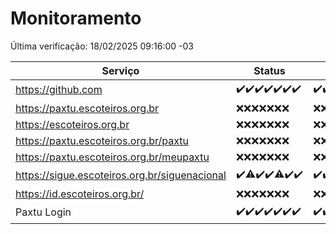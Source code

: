 # Monitoramento

Última verificação: 18/02/2025 09:16:00 -03

|Serviço|Status|Últimas 24h|
|---|---|---|
|https://github.com|<span title="2025-02-11: OK=23">✔️</span><span title="2025-02-12: OK=23">✔️</span><span title="2025-02-13: OK=23">✔️</span><span title="2025-02-14: OK=23">✔️</span><span title="2025-02-15: OK=23">✔️</span><span title="2025-02-16: OK=23">✔️</span><span title="2025-02-17: OK=11">✔️</span>|<span title="17/02/2025 09:16:00 -03 : 200">✔️</span><span title="17/02/2025 10:17:00 -03 : 200">✔️</span><span title="17/02/2025 11:08:00 -03 : 200">✔️</span><span title="17/02/2025 12:08:00 -03 : 200">✔️</span><span title="17/02/2025 13:09:00 -03 : 0">❌</span><span title="17/02/2025 14:07:00 -03 : 200">✔️</span><span title="17/02/2025 15:11:00 -03 : 200">✔️</span><span title="17/02/2025 16:06:00 -03 : 200">✔️</span><span title="17/02/2025 17:09:00 -03 : 200">✔️</span><span title="17/02/2025 18:07:00 -03 : 200">✔️</span><span title="17/02/2025 19:07:00 -03 : 200">✔️</span><span title="17/02/2025 20:07:00 -03 : 200">✔️</span><span title="17/02/2025 21:40:00 -03 : 200">✔️</span><span title="17/02/2025 23:08:00 -03 : 200">✔️</span><span title="18/02/2025 00:12:00 -03 : 200">✔️</span><span title="18/02/2025 01:10:00 -03 : 200">✔️</span><span title="18/02/2025 02:08:00 -03 : 200">✔️</span><span title="18/02/2025 03:12:00 -03 : 200">✔️</span><span title="18/02/2025 04:08:00 -03 : 200">✔️</span><span title="18/02/2025 05:11:00 -03 : 200">✔️</span><span title="18/02/2025 06:09:00 -03 : 200">✔️</span><span title="18/02/2025 07:09:00 -03 : 200">✔️</span><span title="18/02/2025 08:07:00 -03 : 200">✔️</span><span title="18/02/2025 09:16:00 -03 : 200">✔️</span>|
|https://paxtu.escoteiros.org.br|<span title="2025-02-11: Falhas=23">❌</span><span title="2025-02-12: Falhas=23">❌</span><span title="2025-02-13: Falhas=23">❌</span><span title="2025-02-14: Falhas=23">❌</span><span title="2025-02-15: Falhas=23">❌</span><span title="2025-02-16: Falhas=23">❌</span><span title="2025-02-17: Falhas=11">❌</span>|<span title="17/02/2025 09:16:00 -03 : 403">❌</span><span title="17/02/2025 10:17:00 -03 : 403">❌</span><span title="17/02/2025 11:08:00 -03 : 403">❌</span><span title="17/02/2025 12:08:00 -03 : 403">❌</span><span title="17/02/2025 13:09:00 -03 : 403">❌</span><span title="17/02/2025 14:07:00 -03 : 403">❌</span><span title="17/02/2025 15:11:00 -03 : 403">❌</span><span title="17/02/2025 16:06:00 -03 : 403">❌</span><span title="17/02/2025 17:09:00 -03 : 403">❌</span><span title="17/02/2025 18:07:00 -03 : 403">❌</span><span title="17/02/2025 19:07:00 -03 : 403">❌</span><span title="17/02/2025 20:07:00 -03 : 403">❌</span><span title="17/02/2025 21:40:00 -03 : 403">❌</span><span title="17/02/2025 23:08:00 -03 : 403">❌</span><span title="18/02/2025 00:12:00 -03 : 403">❌</span><span title="18/02/2025 01:10:00 -03 : 403">❌</span><span title="18/02/2025 02:08:00 -03 : 403">❌</span><span title="18/02/2025 03:12:00 -03 : 403">❌</span><span title="18/02/2025 04:08:00 -03 : 403">❌</span><span title="18/02/2025 05:11:00 -03 : 403">❌</span><span title="18/02/2025 06:09:00 -03 : 403">❌</span><span title="18/02/2025 07:09:00 -03 : 403">❌</span><span title="18/02/2025 08:07:00 -03 : 403">❌</span><span title="18/02/2025 09:16:00 -03 : 403">❌</span>|
|https://escoteiros.org.br|<span title="2025-02-11: Falhas=23">❌</span><span title="2025-02-12: Falhas=23">❌</span><span title="2025-02-13: Falhas=23">❌</span><span title="2025-02-14: Falhas=23">❌</span><span title="2025-02-15: Falhas=23">❌</span><span title="2025-02-16: Falhas=23">❌</span><span title="2025-02-17: Falhas=11">❌</span>|<span title="17/02/2025 09:16:00 -03 : 403">❌</span><span title="17/02/2025 10:17:00 -03 : 403">❌</span><span title="17/02/2025 11:08:00 -03 : 403">❌</span><span title="17/02/2025 12:08:00 -03 : 403">❌</span><span title="17/02/2025 13:09:00 -03 : 403">❌</span><span title="17/02/2025 14:07:00 -03 : 403">❌</span><span title="17/02/2025 15:11:00 -03 : 403">❌</span><span title="17/02/2025 16:06:00 -03 : 403">❌</span><span title="17/02/2025 17:09:00 -03 : 403">❌</span><span title="17/02/2025 18:07:00 -03 : 403">❌</span><span title="17/02/2025 19:07:00 -03 : 403">❌</span><span title="17/02/2025 20:07:00 -03 : 403">❌</span><span title="17/02/2025 21:40:00 -03 : 403">❌</span><span title="17/02/2025 23:08:00 -03 : 403">❌</span><span title="18/02/2025 00:12:00 -03 : 403">❌</span><span title="18/02/2025 01:10:00 -03 : 403">❌</span><span title="18/02/2025 02:08:00 -03 : 403">❌</span><span title="18/02/2025 03:12:00 -03 : 403">❌</span><span title="18/02/2025 04:08:00 -03 : 403">❌</span><span title="18/02/2025 05:11:00 -03 : 403">❌</span><span title="18/02/2025 06:09:00 -03 : 403">❌</span><span title="18/02/2025 07:09:00 -03 : 403">❌</span><span title="18/02/2025 08:07:00 -03 : 403">❌</span><span title="18/02/2025 09:16:00 -03 : 403">❌</span>|
|https://paxtu.escoteiros.org.br/paxtu|<span title="2025-02-11: Falhas=23">❌</span><span title="2025-02-12: Falhas=23">❌</span><span title="2025-02-13: Falhas=23">❌</span><span title="2025-02-14: Falhas=23">❌</span><span title="2025-02-15: Falhas=23">❌</span><span title="2025-02-16: Falhas=23">❌</span><span title="2025-02-17: Falhas=11">❌</span>|<span title="17/02/2025 09:16:00 -03 : 403">❌</span><span title="17/02/2025 10:17:00 -03 : 403">❌</span><span title="17/02/2025 11:08:00 -03 : 403">❌</span><span title="17/02/2025 12:08:00 -03 : 403">❌</span><span title="17/02/2025 13:09:00 -03 : 403">❌</span><span title="17/02/2025 14:07:00 -03 : 403">❌</span><span title="17/02/2025 15:11:00 -03 : 403">❌</span><span title="17/02/2025 16:06:00 -03 : 403">❌</span><span title="17/02/2025 17:09:00 -03 : 403">❌</span><span title="17/02/2025 18:07:00 -03 : 403">❌</span><span title="17/02/2025 19:07:00 -03 : 403">❌</span><span title="17/02/2025 20:07:00 -03 : 403">❌</span><span title="17/02/2025 21:40:00 -03 : 403">❌</span><span title="17/02/2025 23:08:00 -03 : 403">❌</span><span title="18/02/2025 00:12:00 -03 : 403">❌</span><span title="18/02/2025 01:10:00 -03 : 403">❌</span><span title="18/02/2025 02:08:00 -03 : 403">❌</span><span title="18/02/2025 03:12:00 -03 : 403">❌</span><span title="18/02/2025 04:08:00 -03 : 403">❌</span><span title="18/02/2025 05:11:00 -03 : 403">❌</span><span title="18/02/2025 06:09:00 -03 : 403">❌</span><span title="18/02/2025 07:09:00 -03 : 403">❌</span><span title="18/02/2025 08:07:00 -03 : 403">❌</span><span title="18/02/2025 09:16:00 -03 : 403">❌</span>|
|https://paxtu.escoteiros.org.br/meupaxtu|<span title="2025-02-11: Falhas=23">❌</span><span title="2025-02-12: Falhas=23">❌</span><span title="2025-02-13: Falhas=23">❌</span><span title="2025-02-14: Falhas=23">❌</span><span title="2025-02-15: Falhas=23">❌</span><span title="2025-02-16: Falhas=23">❌</span><span title="2025-02-17: Falhas=11">❌</span>|<span title="17/02/2025 09:16:00 -03 : 403">❌</span><span title="17/02/2025 10:17:00 -03 : 403">❌</span><span title="17/02/2025 11:08:00 -03 : 403">❌</span><span title="17/02/2025 12:08:00 -03 : 403">❌</span><span title="17/02/2025 13:09:00 -03 : 403">❌</span><span title="17/02/2025 14:07:00 -03 : 403">❌</span><span title="17/02/2025 15:11:00 -03 : 403">❌</span><span title="17/02/2025 16:06:00 -03 : 403">❌</span><span title="17/02/2025 17:09:00 -03 : 403">❌</span><span title="17/02/2025 18:07:00 -03 : 403">❌</span><span title="17/02/2025 19:07:00 -03 : 403">❌</span><span title="17/02/2025 20:07:00 -03 : 403">❌</span><span title="17/02/2025 21:40:00 -03 : 403">❌</span><span title="17/02/2025 23:08:00 -03 : 403">❌</span><span title="18/02/2025 00:12:00 -03 : 403">❌</span><span title="18/02/2025 01:10:00 -03 : 403">❌</span><span title="18/02/2025 02:08:00 -03 : 403">❌</span><span title="18/02/2025 03:12:00 -03 : 403">❌</span><span title="18/02/2025 04:08:00 -03 : 403">❌</span><span title="18/02/2025 05:11:00 -03 : 403">❌</span><span title="18/02/2025 06:09:00 -03 : 403">❌</span><span title="18/02/2025 07:09:00 -03 : 403">❌</span><span title="18/02/2025 08:07:00 -03 : 403">❌</span><span title="18/02/2025 09:16:00 -03 : 403">❌</span>|
|https://sigue.escoteiros.org.br/siguenacional|<span title="2025-02-11: OK=23">✔️</span><span title="2025-02-12: OK=22, Falhas=1">⚠️</span><span title="2025-02-13: OK=23">✔️</span><span title="2025-02-14: OK=23">✔️</span><span title="2025-02-15: OK=22, Falhas=1">⚠️</span><span title="2025-02-16: OK=23">✔️</span><span title="2025-02-17: OK=11">✔️</span>|<span title="17/02/2025 09:16:00 -03 : 200">✔️</span><span title="17/02/2025 10:17:00 -03 : 200">✔️</span><span title="17/02/2025 11:08:00 -03 : 0">❌</span><span title="17/02/2025 12:08:00 -03 : 200">✔️</span><span title="17/02/2025 13:09:00 -03 : 200">✔️</span><span title="17/02/2025 14:07:00 -03 : 200">✔️</span><span title="17/02/2025 15:11:00 -03 : 200">✔️</span><span title="17/02/2025 16:06:00 -03 : 200">✔️</span><span title="17/02/2025 17:09:00 -03 : 200">✔️</span><span title="17/02/2025 18:07:00 -03 : 200">✔️</span><span title="17/02/2025 19:07:00 -03 : 200">✔️</span><span title="17/02/2025 20:07:00 -03 : 200">✔️</span><span title="17/02/2025 21:40:00 -03 : 200">✔️</span><span title="17/02/2025 23:08:00 -03 : 200">✔️</span><span title="18/02/2025 00:12:00 -03 : 200">✔️</span><span title="18/02/2025 01:10:00 -03 : 200">✔️</span><span title="18/02/2025 02:08:00 -03 : 200">✔️</span><span title="18/02/2025 03:12:00 -03 : 200">✔️</span><span title="18/02/2025 04:08:00 -03 : 200">✔️</span><span title="18/02/2025 05:11:00 -03 : 200">✔️</span><span title="18/02/2025 06:09:00 -03 : 200">✔️</span><span title="18/02/2025 07:09:00 -03 : 200">✔️</span><span title="18/02/2025 08:07:00 -03 : 200">✔️</span><span title="18/02/2025 09:16:00 -03 : 200">✔️</span>|
|https://id.escoteiros.org.br/|<span title="2025-02-11: Falhas=23">❌</span><span title="2025-02-12: Falhas=23">❌</span><span title="2025-02-13: Falhas=23">❌</span><span title="2025-02-14: Falhas=23">❌</span><span title="2025-02-15: Falhas=23">❌</span><span title="2025-02-16: Falhas=23">❌</span><span title="2025-02-17: Falhas=11">❌</span>|<span title="17/02/2025 09:16:00 -03 : 403">❌</span><span title="17/02/2025 10:17:00 -03 : 403">❌</span><span title="17/02/2025 11:08:00 -03 : 403">❌</span><span title="17/02/2025 12:08:00 -03 : 403">❌</span><span title="17/02/2025 13:09:00 -03 : 403">❌</span><span title="17/02/2025 14:07:00 -03 : 403">❌</span><span title="17/02/2025 15:11:00 -03 : 403">❌</span><span title="17/02/2025 16:06:00 -03 : 403">❌</span><span title="17/02/2025 17:09:00 -03 : 403">❌</span><span title="17/02/2025 18:07:00 -03 : 403">❌</span><span title="17/02/2025 19:07:00 -03 : 403">❌</span><span title="17/02/2025 20:07:00 -03 : 403">❌</span><span title="17/02/2025 21:40:00 -03 : 403">❌</span><span title="17/02/2025 23:08:00 -03 : 403">❌</span><span title="18/02/2025 00:12:00 -03 : 403">❌</span><span title="18/02/2025 01:10:00 -03 : 403">❌</span><span title="18/02/2025 02:08:00 -03 : 403">❌</span><span title="18/02/2025 03:12:00 -03 : 403">❌</span><span title="18/02/2025 04:08:00 -03 : 403">❌</span><span title="18/02/2025 05:11:00 -03 : 403">❌</span><span title="18/02/2025 06:09:00 -03 : 403">❌</span><span title="18/02/2025 07:09:00 -03 : 403">❌</span><span title="18/02/2025 08:07:00 -03 : 403">❌</span><span title="18/02/2025 09:16:00 -03 : 403">❌</span>|
|Paxtu Login|<span title="2025-02-11: OK=23">✔️</span><span title="2025-02-12: OK=23">✔️</span><span title="2025-02-13: OK=23">✔️</span><span title="2025-02-14: OK=23">✔️</span><span title="2025-02-15: OK=23">✔️</span><span title="2025-02-16: OK=23">✔️</span><span title="2025-02-17: OK=11">✔️</span>|<span title="17/02/2025 09:16:00 -03 : 200">✔️</span><span title="17/02/2025 10:17:00 -03 : 200">✔️</span><span title="17/02/2025 11:08:00 -03 : 504">❌</span><span title="17/02/2025 12:08:00 -03 : 200">✔️</span><span title="17/02/2025 13:09:00 -03 : 200">✔️</span><span title="17/02/2025 14:07:00 -03 : 200">✔️</span><span title="17/02/2025 15:11:00 -03 : 200">✔️</span><span title="17/02/2025 16:06:00 -03 : 200">✔️</span><span title="17/02/2025 17:09:00 -03 : 200">✔️</span><span title="17/02/2025 18:07:00 -03 : 200">✔️</span><span title="17/02/2025 19:07:00 -03 : 200">✔️</span><span title="17/02/2025 20:07:00 -03 : 200">✔️</span><span title="17/02/2025 21:40:00 -03 : 200">✔️</span><span title="17/02/2025 23:08:00 -03 : 200">✔️</span><span title="18/02/2025 00:12:00 -03 : 200">✔️</span><span title="18/02/2025 01:10:00 -03 : 200">✔️</span><span title="18/02/2025 02:08:00 -03 : 200">✔️</span><span title="18/02/2025 03:12:00 -03 : 200">✔️</span><span title="18/02/2025 04:08:00 -03 : 200">✔️</span><span title="18/02/2025 05:11:00 -03 : 200">✔️</span><span title="18/02/2025 06:09:00 -03 : 200">✔️</span><span title="18/02/2025 07:09:00 -03 : 200">✔️</span><span title="18/02/2025 08:07:00 -03 : 200">✔️</span><span title="18/02/2025 09:16:00 -03 : 200">✔️</span>|
